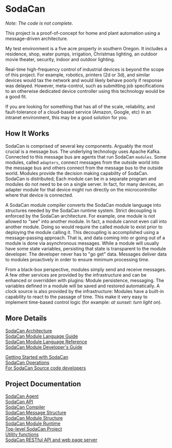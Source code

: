 # SodaCan

*Note: The code is not complete.*

This project is a proof-of-concept for home and plant automation using a message-driven architecture.

My test environment is a five acre property in southern Oregon. It includes a residence, shop, water pumps, irrigation, Christmas lighting, an outdoor movie theater, security, indoor and outdoor lighting.

Real-time high-frequency control of industrial devices is beyond the scope of this project. For example, robotics, printers (2d or 3d), and similar devices would tax the network and would likely behave poorly if response was delayed. However, meta-control, such as submitting job specifications to an otherwise dedicated device controller using this technology would be a good fit.

If you are looking for something that has all of the scale, reliability, and fault-tolerance of a cloud-based service (Amazon, Google, etc) in an intranet environment, this may be a good solution for you. 

## How It Works
SodaCan is comprised of several key components. Arguably the most crucial is a message bus. The underlying technology uses Apache Kafka. Connected to this message bus are agents that run SodaCan `modules`. Some modules, called `adapters`, connect messages from the outside world into the message bus and others connect from the message bus to the outside world. Modules provide the decision making capability of SodaCan. SodaCan is distributed; Each module can be in a separate program and modules do not need to be on a single server. In fact, for many devices, an adapter module for that device might run directly on the microcontroller where that device is connected. 

A SodaCan module compiler converts the SodaCan module language into structures needed by the SodaCan runtime system. Strict decoupling is enforced by the SodaCan architecture. For example, one module is not allowed to "see" into another module. In fact, a module cannot even call into another module. Doing so would require the called module to exist prior to deploying the module calling it. This decoupling is accomplished using a message-passing approach. That is, and data coming into or going out of a module is done via asynchronous messages. While a module will usually have some state variables, persisting that state is transparent to the module developer. The developer never has to "go get" data. Messages deliver data to modules proactively in order to ensure minimum processing time.

From a black-box perspective, modules simply send and receive messages. A few other services are provided by the infrastructure and can be enhanced or overridden with plugins: Module persistence, messaging. The variables defined in a module will be saved and restored automatically. A clock source is also provided by the infrastructure: Modules have a built-in capability to react to the passage of time. This make it very easy to implement time-based control logic (for example: *at sunset: turn light on*).

## More Details

<a href="documentation/architecture.md">SodaCan Architecture</a><br/>
<a href="documentation/languageGuide.md">SodaCan Module Language Guide</a><br/>
<a href="documentation/languageReference.md">SodaCan Module Language Reference</a><br/>
<a href="documentation/developer.md">SodaCan Module Developer's Guide</a><br/>

<a href="documentation/gettingStarted.md">Getting Started with SodaCan</a><br/>
<a href="documentation/operations.md">SodaCan Operations</a><br/>
<a href="documentation/internals.md">For SodaCan Source code developers</a><br/>

## Project Documentation

<a href="agent/README.md">SodaCan Agent</a><br/>
<a href="api/README.md">SodaCan API</a><br/>
<a href="compiler/README.md">SodaCan Compiler</a><br/>
<a href="message/README.md">SodaCan Message Structure</a><br/>
<a href="module/README.md">SodaCan Module Structure</a><br/>
<a href="runtime/README.md">SodaCan Module Runtime</a><br/>
<a href="sodacan/README.md">Top-level SodaCan Project</a><br/>
<a href="utility/README.md">Utility functions</a><br/>
<a href="webserver/README.md">SodaCan RESTful API and web page server</a><br/>
